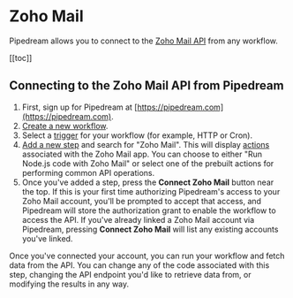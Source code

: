 # Zoho Mail

Pipedream allows you to connect to the [Zoho Mail API](https://www.zoho.com/mail/help/api/) from any workflow.

[[toc]]

## Connecting to the Zoho Mail API from Pipedream

1. First, sign up for Pipedream at [https://pipedream.com](https://pipedream.com).
2. [Create a new workflow](https://pipedream.com/new).
3. Select a [trigger](/workflows/steps/triggers/) for your workflow (for example, HTTP or Cron).
4. [Add a new step](/workflows/steps/) and search for "Zoho Mail". This will display [actions](/workflows/steps/actions/) associated with the Zoho Mail app. You can choose to either "Run Node.js code with Zoho Mail" or select one of the prebuilt actions for performing common API operations.
5. Once you've added a step, press the **Connect Zoho Mail** button near the top. If this is your first time authorizing Pipedream's access to your Zoho Mail account, you'll be prompted to accept that access, and Pipedream will store the authorization grant to enable the workflow to access the API. If you've already linked a Zoho Mail account via Pipedream, pressing **Connect Zoho Mail** will list any existing accounts you've linked. 

Once you've connected your account, you can run your workflow and fetch data from the API. You can change any of the code associated with this step, changing the API endpoint you'd like to retrieve data from, or modifying the results in any way.

<Footer />
